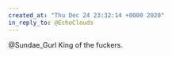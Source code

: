 ```yaml
---
created_at: "Thu Dec 24 23:32:14 +0000 2020"
in_reply_to: @EchoClouds
---
```


@Sundae_Gurl King of the fuckers.